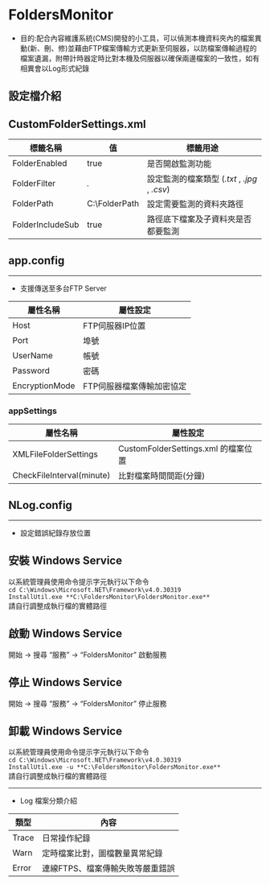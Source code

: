 # FoldersMonitor

* 目的:配合內容維護系統(CMS)開發的小工具，可以偵測本機資料夾內的檔案異動(新、刪、修)並藉由FTP檔案傳輸方式更新至伺服器，以防檔案傳輸過程的檔案遺漏，附帶計時器定時比對本機及伺服器以確保兩邊檔案的一致性，如有相異會以Log形式紀錄

## 設定檔介紹

CustomFolderSettings.xml
---
|標籤名稱|	值|	標籤用途
|---|---|---|
|FolderEnabled|	true|	是否開啟監測功能|
|FolderFilter|	*.*|	設定監測的檔案類型 (*.txt* , *.jpg* , *.csv*) |
|FolderPath|	C:\FolderPath|	設定需要監測的資料夾路徑|
|FolderIncludeSub	|true|	路徑底下檔案及子資料夾是否都要監測|

## app.config
---
* 支援傳送至多台FTP Server

|屬性名稱	|屬性設定|
|---|---|
|Host|	FTP伺服器IP位置|
|Port|	埠號|
|UserName|	帳號|
|Password|	密碼|
|EncryptionMode|	FTP伺服器檔案傳輸加密協定|

### appSettings
|屬性名稱	|屬性設定|
|---|---|
|XMLFileFolderSettings|	CustomFolderSettings.xml 的檔案位置|
|CheckFileInterval(minute)|	比對檔案時間間距(分鐘)|

## NLog.config
---
* 設定錯誤紀錄存放位置

## 安裝 Windows Service
以系統管理員使用命令提示字元執行以下命令  
`cd C:\Windows\Microsoft.NET\Framework\v4.0.30319`  
`InstallUtil.exe **C:\FoldersMonitor\FoldersMonitor.exe**`  
請自行調整成執行檔的實體路徑

## 啟動 Windows Service
開始 -> 搜尋 “服務” -> “FoldersMonitor” 啟動服務

## 停止 Windows Service
開始 -> 搜尋 “服務” -> “FoldersMonitor” 停止服務

## 卸載 Windows Service
以系統管理員使用命令提示字元執行以下命令  
`cd C:\Windows\Microsoft.NET\Framework\v4.0.30319`  
`InstallUtil.exe -u **C:\FoldersMonitor\FoldersMonitor.exe**`  
請自行調整成執行檔的實體路徑

---
* Log 檔案分類介紹  

|類型|	內容|
|---|---|
|Trace|	日常操作紀錄|
|Warn|	定時檔案比對，圖檔數量異常紀錄|
|Error|	連線FTPS、檔案傳輸失敗等嚴重錯誤|




